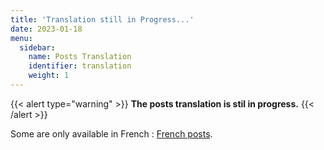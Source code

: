 ```yaml
---
title: 'Translation still in Progress...'
date: 2023-01-18
menu:
  sidebar:
    name: Posts Translation
    identifier: translation
    weight: 1
---
```



{{< alert type="warning" >}} **The posts translation is stil in progress.** {{< /alert >}}

Some are only available in French : [French posts](/blog).

